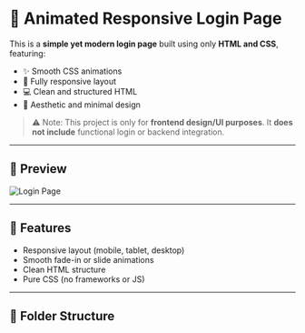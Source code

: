 # 🌟 Animated Responsive Login Page

This is a **simple yet modern login page** built using only **HTML and CSS**, featuring:

- ✨ Smooth CSS animations  
- 📱 Fully responsive layout  
- 💻 Clean and structured HTML  
- 🎨 Aesthetic and minimal design

> ⚠️ Note: This project is only for **frontend design/UI purposes**. It **does not include** functional login or backend integration.

---

## 📸 Preview

![Login Page](https://saffiullah1314.github.io/Animated-Responsive-Login-Page/) <!-- Optional: Replace with your own screenshot or remove -->

---

## 🚀 Features

- Responsive layout (mobile, tablet, desktop)
- Smooth fade-in or slide animations
- Clean HTML structure
- Pure CSS (no frameworks or JS)

---

## 📁 Folder Structure

